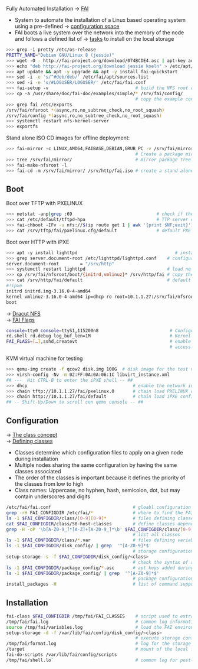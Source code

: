 Fully Automated Installation → [FAI](http://fai-project.org/)

* System to automate the installation of a Linux based operating system using a pre-defined → [configuration space](http://fai-project.org/fai-guide/#_a_id_c3_a_the_configuration_space_and_its_subdirectories)  
* FAI boots a live system over the network into the memory of the node and follows a defined list of → [tasks](http://fai-project.org/fai-guide/#tasks) to install on the local storage 

```bash
>>> grep -i pretty /etc/os-release 
PRETTY_NAME="Debian GNU/Linux 8 (jessie)"
>>> wget -O - http://fai-project.org/download/074BCDE4.asc | apt-key add -
>>> echo "deb http://fai-project.org/download jessie koeln" > /etc/apt/sources.list.d/fai.list
>>> apt update && apt -y upgrade && apt -y install fai-quickstart
>>> sed -i -e 's/^#deb/deb/' /etc/fai/apt/sources.list
>>> sed -i -e 's/#LOGUSER/LOGUSER/' /etc/fai/fai.conf
>>> fai-setup -v                                 # build the NFS root directory in /srv/fai/nfsroot
>>> cp -a /usr/share/doc/fai-doc/examples/simple/* /srv/fai/config/
                                                 # copy the example configiration space
>>> grep fai /etc/exports                                                                                                           
/srv/fai/nfsroot *(async,ro,no_subtree_check,no_root_squash)
/srv/fai/config *(async,ro,no_subtree_check,no_root_squash)
>>> systemctl restart nfs-kernel-server
>>> exportfs 
```

Stand alone ISO CD images for offline deployment:

```bash
>>> fai-mirror -c LINUX,AMD64,FAIBASE,DEBIAN,GRUB_PC -v /srv/fai/mirror | tee /var/log/fai-mirror.log
                                                 # Create a package mirror for a FAI CD
>>> tree /srv/fai/mirror/                        # mirror package tree 
>>> fai-make-nfsroot -l
>>> fai-cd -m /srv/fai/mirror/ /srv/http/fai.iso # create a stand alone FAI CD for offline deployment
```

## Boot

Boot over TFTP with PXELINUX

```bash
>>> netstat -anp|grep :69                                # check if the TFTP server is listening
>>> cat /etc/default/tftpd-hpa                           # TTP server configuration
>>> fai-chboot -IFv -u nfs://$(ip route get 1 | awk '{print $NF;exit}')/srv/fai/config default 
>>> cat /srv/tftp/fai/pxelinux.cfg/default               # default PXE configuration
```

Boot over HTTP with iPXE

```bash
>>> apt -y install lighttpd                                     # install a web-server
>>> grep server.document-root /etc/lighttpd/lighttpd.conf    # configure the document root
server.document-root        = "/srv/http"
>>> systemctl restart lighttpd                               # load ne configuration
>>> cp /srv/fai/nfsroot/boot/{initrd,vmlinuz}* /srv/http/fai # copy the kernel and init RAM disk
>>> cat /srv/http/fai/default                                # default iPXE configuration
#!ipxe
initrd initrd.img-3.16.0-4-amd64 
kernel vmlinuz-3.16.0-4-amd64 ip=dhcp ro root=10.1.1.27:/srv/fai/nfsroot aufs FAI_FLAGS=verbose,sshd,createvt FAI_CONFIG_SRC=nfs://10.1.1.27/srv/fai/config FAI_ACTION=install
boot
```

→ [Dracut NFS](https://www.kernel.org/pub/linux/utils/boot/dracut/dracut.html#_nfs)  
→ [FAI Flags](http://fai-project.org/fai-guide/#_a_id_faiflags_a_fai_flags)  

```bash
console=tty0 console=ttyS1,115200n8                           # Configure the serial console
rd.shell rd.debug log_buf_len=1M                              # Kernel debugging
FAI_FLAGS=[…],sshd,createvt                                   # enable SSH login during deployment
                                                              # access another console with ALT-F2, and ALT-F3
```

KVM virtual machine for testing

```bash
>>> qemu-img create -f qcow2 disk.img 100G  # disk image for the test virtual machine
>>> virsh-config -Nv -m 02:FF:0A:0A:06:1C libvirt_instance.xml
## ---  Hit CTRL-B to enter the iPXE shell -- ##
>>> dhcp                                        # enable the network interface
>>> chain tftp://10.1.1.27/fai/pxelinux.0       # chain load PXELINUX confgiuration from the FAI server using TFTP
>>> chain http://10.1.1.27/fai/default          # chain load iPXE configuration from the FAI server over HTTP
## -- Shift-Up/Down to scroll con qemu console -- ##
```

## Configuration

→ [The class concept](http://fai-project.org/fai-guide/#_a_id_classc_a_the_class_concept)  
→ [Defining classes](http://fai-project.org/fai-guide/#defining%20classes)

* Classes determine which configuration files to apply on a given node during installation
* Multiple nodes sharing the same configuration by having the same classes associated
* The order of the classes is important because it defines the priority of the classes from low to high
* Class names: Uppercase, no hyphen, hash, semicolon, dot, but may contain underscores and digits

```bash
/etc/fai/fai.conf                               # gloabl configuration
grep -rH FAI_CONFIGDIR /etc/fai/*               # where to find the FAI configuration
ls -1 $FAI_CONFIGDIR/class/[0-9][0-9]*          # files defining classes
cat $FAI_CONFIGDIR/class/50-host-classes        # define classes depending on the host name
grep -H -oP '\b[A-Z0-9_]*[A-Z]+[A-Z0-9_]*\b' $FAI_CONFIGDIR/class/[0-9][0-9]* | cut -d: -f2 | sort | uniq
                                                # list all classes
ls -1 $FAI_CONFIGDIR/class/*.var                # files defining variables
ls -1 $FAI_CONFIGDIR/disk_config/ | grep  '^[A-Z0-9]*$'
                                                # storage configuration files
setup-storage -s -f $FAI_CONFIGDIR/disk_config/<class>
                                                # check the syntax of a storage configuration
ls -1 $FAI_CONFIGDIR/package_config/*.asc       # apt keys added during deployment
ls -1 $FAI_CONFIGDIR/package_config/ | grep  '^[A-Z0-9]*$'
                                                # package configuration files
install_packages -H                             # list of command supported in package configuration
```

## Installation


```bash
fai-class $FAI_CONFIGDIR /tmp/fai/FAI_CLASSES    # script used to extract class definition from configuration
/tmp/fai/fai.log                                 # common log information from the $FAI_NFSROOT/usr/sbin/fai 
source /tmp/fai/variables.log                    # load the FAI environment
setup-storage -d -f /var/lib/fai/config/disk_config/<class>
                                                 # execute storage configuration
/tmp/fai/format.log                              # log for the storage configuration
/target                                          # mount of the local file-systems
fai-do-scripts /var/lib/fai/config/scripts       
/tmp/fai/shell.lo`                               # common log for post-installation scripts
```

